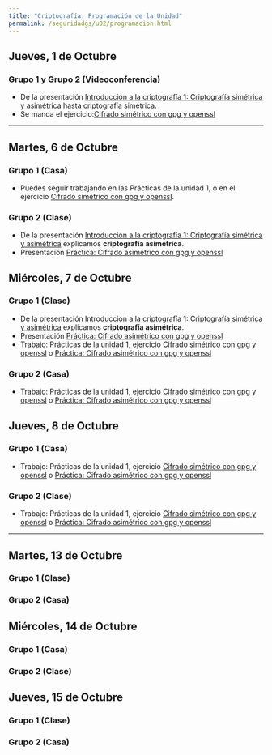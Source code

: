 ```yaml
---
title: "Criptografía. Programación de la Unidad"
permalink: /seguridadgs/u02/programacion.html
---
```


## Jueves, 1 de Octubre

### Grupo 1  y Grupo 2 **(Videoconferencia)**

* De la presentación [Introducción a la criptografía 1: Criptografía simétrica y asimétrica](https://docs.google.com/presentation/d/e/2PACX-1vRBGbFkiTmBJgZe7YAnFhXzzTgHEDgw65-mnCcjv0_xtfRde_bqDylF7cHsQnj7DeQK9IxxYMWCUaPr/pub?start=false&loop=false&delayms=3000) hasta criptografía simétrica.
* Se manda el ejercicio:[Cifrado simétrico con gpg y openssl](gpg.html)

- - -

## Martes, 6 de Octubre

### Grupo 1 **(Casa)**

* Puedes seguir trabajando en las Prácticas de la unidad 1, o en el ejercicio [Cifrado simétrico con gpg y openssl](gpg.html).

### Grupo 2 **(Clase)**

* De la presentación [Introducción a la criptografía 1: Criptografía simétrica y asimétrica](https://docs.google.com/presentation/d/e/2PACX-1vRBGbFkiTmBJgZe7YAnFhXzzTgHEDgw65-mnCcjv0_xtfRde_bqDylF7cHsQnj7DeQK9IxxYMWCUaPr/pub?start=false&loop=false&delayms=3000) explicamos **criptografía asimétrica**.
* Presentación [Práctica: Cifrado asimétrico con gpg y openssl](asimetrico.html)

## Miércoles, 7 de Octubre

### Grupo 1 **(Clase)**

* De la presentación [Introducción a la criptografía 1: Criptografía simétrica y asimétrica](https://docs.google.com/presentation/d/e/2PACX-1vRBGbFkiTmBJgZe7YAnFhXzzTgHEDgw65-mnCcjv0_xtfRde_bqDylF7cHsQnj7DeQK9IxxYMWCUaPr/pub?start=false&loop=false&delayms=3000) explicamos **criptografía asimétrica**.
* Presentación [Práctica: Cifrado asimétrico con gpg y openssl](asimetrico.html)
* Trabajo: Prácticas de la unidad 1, ejercicio [Cifrado simétrico con gpg y openssl](gpg.html) o [Práctica: Cifrado asimétrico con gpg y openssl](asimetrico.html)

### Grupo 2 **(Casa)**

* Trabajo: Prácticas de la unidad 1, ejercicio [Cifrado simétrico con gpg y openssl](gpg.html) o [Práctica: Cifrado asimétrico con gpg y openssl](asimetrico.html)

## Jueves, 8 de Octubre

### Grupo 1 **(Casa)**

* Trabajo: Prácticas de la unidad 1, ejercicio [Cifrado simétrico con gpg y openssl](gpg.html) o [Práctica: Cifrado asimétrico con gpg y openssl](asimetrico.html)

### Grupo 2 **(Clase)**

* Trabajo: Prácticas de la unidad 1, ejercicio [Cifrado simétrico con gpg y openssl](gpg.html) o [Práctica: Cifrado asimétrico con gpg y openssl](asimetrico.html)

- - -

## Martes, 13 de Octubre

### Grupo 1 **(Clase)**


### Grupo 2 **(Casa)**


## Miércoles, 14 de Octubre

### Grupo 1 **(Casa)**


### Grupo 2 **(Clase)**


## Jueves, 15 de Octubre

### Grupo 1 **(Clase)**


### Grupo 2 **(Casa)**

